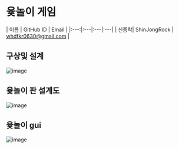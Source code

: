 # 윷놀이 게임

| 이름 |  GitHub ID | Email |
|:---:|:---|:---|:---|
| 신종락|  ShinJongRock | whdfkr0630@gmail.com |

구상및 설계  
-----------------------
![image](https://user-images.githubusercontent.com/75960352/192252592-3105ddb2-24d6-4ac6-920b-fb432e9e70d1.png)

윷놀이 판 설계도
-----------------------
![image](https://user-images.githubusercontent.com/75960352/192252743-43925c1c-2a5b-44ac-9979-4d3b6e877350.png)


윷놀이 gui
-----------------------
![image](https://user-images.githubusercontent.com/75960352/192252854-64371d66-b35f-4ffa-8e77-237d89a82bac.png)
